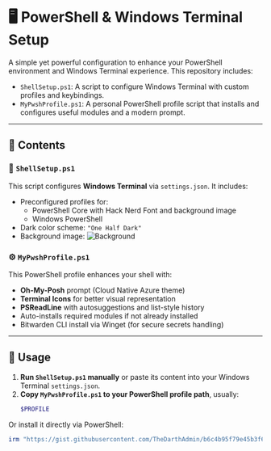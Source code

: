 # 🖥️ PowerShell & Windows Terminal Setup

A simple yet powerful configuration to enhance your PowerShell environment and Windows Terminal experience. This repository includes:

- `ShellSetup.ps1`: A script to configure Windows Terminal with custom profiles and keybindings.
- `MyPwshProfile.ps1`: A personal PowerShell profile script that installs and configures useful modules and a modern prompt.

---

## 📁 Contents

### 🔧 `ShellSetup.ps1`

This script configures **Windows Terminal** via `settings.json`. It includes:

- Preconfigured profiles for:
  - PowerShell Core with Hack Nerd Font and background image
  - Windows PowerShell
- Dark color scheme: `"One Half Dark"`
- Background image: ![Background](https://iili.io/HWMjae.png)

### ⚙️ `MyPwshProfile.ps1`

This PowerShell profile enhances your shell with:

- **Oh-My-Posh** prompt (Cloud Native Azure theme)
- **Terminal Icons** for better visual representation
- **PSReadLine** with autosuggestions and list-style history
- Auto-installs required modules if not already installed
- Bitwarden CLI install via Winget (for secure secrets handling)

---

## 🚀 Usage

1. **Run `ShellSetup.ps1` manually** or paste its content into your Windows Terminal `settings.json`.
2. **Copy `MyPwshProfile.ps1` to your PowerShell profile path**, usually:
   ```powershell
   $PROFILE

Or install it directly via PowerShell:
```powershell
irm "https://gist.githubusercontent.com/TheDarthAdmin/b6c4b95f79e45b3f6481f5ab2f7cb0a0/raw/9efa5e17b1ffdd78cae11868a249d99a6ae27838/ShellSetup.ps1" |iex
